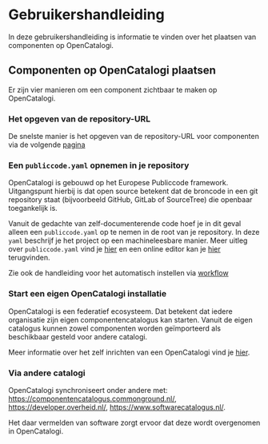 # Gebruikershandleiding

In deze gebruikershandleiding is informatie te vinden over het plaatsen van componenten op OpenCatalogi.

## Componenten op OpenCatalogi plaatsen

Er zijn vier manieren om een component zichtbaar te maken op OpenCatalogi.

### Het opgeven van de repository-URL

De snelste manier is het opgeven van de repository-URL voor componenten via de volgende [pagina](https://opencatalogi.nl/documentation/usage)

### Een `publiccode.yaml` opnemen in je repository

OpenCatalogi is gebouwd op het Europese Publiccode framework. Uitgangspunt hierbij is dat open source betekent dat de broncode in een git repository staat (bijvoorbeeld GitHub, GitLab of SourceTree) die openbaar toegankelijk is.

Vanuit de gedachte van zelf-documenterende code hoef je in dit geval alleen een `publiccode.yaml` op te nemen in de root van je repository. In deze `yaml` beschrijf je het project op een machineleesbare manier. Meer uitleg over `publiccode.yaml` vind je [hier](https://docs.italia.it/italia/developers-italia/publiccodeyml-en/en/master/index.html) en een online editor kan je [hier](https://publiccode-editor.developers.italia.it/) terugvinden.

Zie ook de handleiding voor het automatisch instellen via [workflow](./handleidingen/Publicorganisation.md)

### Start een eigen OpenCatalogi installatie

OpenCatalogi is een federatief ecosysteem. Dat betekent dat iedere organisatie zijn eigen componentencatalogus kan starten. Vanuit de eigen catalogus kunnen zowel componenten worden geïmporteerd als beschikbaar gesteld voor andere catalogi.

Meer informatie over het zelf inrichten van een OpenCatalogi vind je [hier](./handleidingen/installatie.md).

### Via andere catalogi

OpenCatalogi synchroniseert onder andere met:
<https://componentencatalogus.commonground.nl/>,
<https://developer.overheid.nl/>,
<https://www.softwarecatalogus.nl/>.

Het daar vermelden van software zorgt ervoor dat deze wordt overgenomen in OpenCatalogi.

